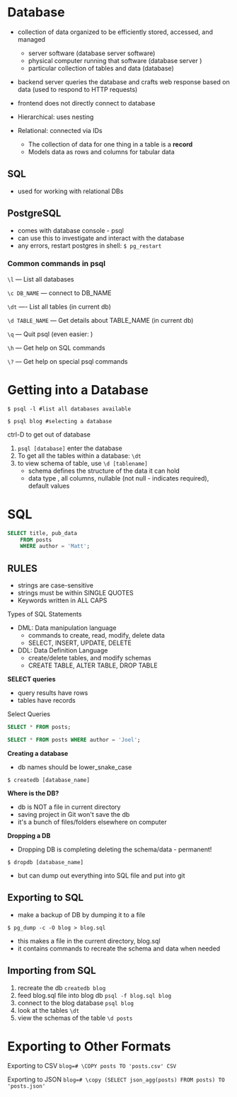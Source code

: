 # Database
- collection of data organized to be efficiently stored, accessed, and managed
    - server software (database server software)
    - physical computer running that software (database server )
    - particular collection of tables and data (database)

- backend server queries the database and crafts web response based on data (used to respond to HTTP requests)
- frontend does not directly connect to database


- Hierarchical: uses nesting
- Relational: connected via IDs
    - The collection of data for one thing in a table is a **record**
    - Models data as rows and columns for tabular data

## SQL
- used for working with relational DBs

## PostgreSQL
- comes with database console - psql
- can use this to investigate and interact with the database
- any errors, restart postgres in shell:
`$ pg_restart`


### Common commands in psql
`\l` — List all databases

`\c DB_NAME` — connect to DB_NAME

`\dt` —- List all tables (in current db)

`\d TABLE_NAME` — Get details about TABLE_NAME (in current db)

`\q` — Quit psql (even easier: <Control-D>)

`\h` — Get help on SQL commands

`\?` — Get help on special psql commands


# Getting into a Database

```shell
$ psql -l #list all databases available

$ psql blog #selecting a database

```

ctrl-D to get out of database

1. `psql [database]` enter the database
2. To get all the tables within a database: `\dt`
3. to view schema of table, use `\d [tablename]`
    - schema defines the structure of the data it can hold
    - data type , all columns, nullable (not null - indicates required), default values


# SQL 

```sql
SELECT title, pub_data
    FROM posts
    WHERE author = 'Matt';


```
## RULES
- strings are case-sensitive
- strings must be within SINGLE QUOTES
- Keywords written in ALL CAPS

Types of SQL Statements
- DML: Data manipulation language
    - commands to create, read, modify, delete data
    - SELECT, INSERT, UPDATE, DELETE
- DDL: Data Definition Language
    - create/delete tables, and modify schemas
    - CREATE TABLE, ALTER TABLE, DROP TABLE

**SELECT queries**
- query results have rows
- tables have records

Select Queries
```sql
SELECT * FROM posts;

SELECT * FROM posts WHERE author = 'Joel';


```

**Creating a database**
- db names should be lower_snake_case
```shell
$ createdb [database_name]
```
**Where is the DB?**
- db is NOT a file in current directory
- saving project in Git won't save the db
- it's a bunch of files/folders elsewhere on computer

**Dropping a DB**
- Dropping DB is completing deleting the schema/data - permanent!
```shell
$ dropdb [database_name]
```
- but can dump out everything into SQL file and put into git

## Exporting to SQL
- make a backup of DB by dumping it to a file
```shell
$ pg_dump -c -O blog > blog.sql
```
- this makes a file in the current directory, blog.sql
- it contains commands to recreate the schema and data when needed

## Importing from SQL

1. recreate the db
`createdb blog`
2. feed blog.sql file into blog db
`psql -f blog.sql blog`
3. connect to the blog database
`psql blog`
4. look at the tables
`\dt`
5. view the schemas of the table
`\d posts`


# Exporting to Other Formats
Exporting to CSV
`blog=# \COPY posts TO 'posts.csv' CSV`

Exporting to JSON
`blog=# \copy (SELECT json_agg(posts) FROM posts) TO 'posts.json'`




